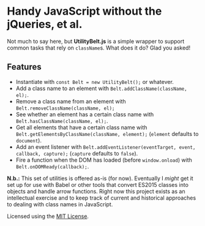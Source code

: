 # Handy JavaScript without the jQueries, et al.

Not much to say here, but **UtilityBelt.js** is a simple wrapper to support common tasks that rely on `className`s. What does it do? Glad you asked!

## Features

* Instantiate with `const Belt = new UtilityBelt();` or whatever.
* Add a class name to an element with `Belt.addClassName(className, el);`.
* Remove a class name from an element with  `Belt.removeClassName(className, el);`
* See whether an element has a certain class name with `Belt.hasClassName(className, el);`.
* Get all elements that have a certain class name with `Belt.getElementsByClassName(className, element);` (`element` defaults to `document`).
* Add an event listener with `Belt.addEventListener(eventTarget, event, callback, capture);` (`capture` defaults to `false`).
* Fire a function when the DOM has loaded (before `window.onload`) with `Belt.onDOMReady(callback);`.

**N.b.:** This set of utilities is offered as-is (for now). Eventually I *might* get it set up for use with Babel or other tools that convert ES2015 classes into objects and handle arrow functions. Right now this project exists as an intellectual exercise and to keep track of current and historical approaches to dealing with class names in JavaScript.

Licensed using the [MIT License][mit].

[mit]: https://github.com/erikvorhes/mit-license
